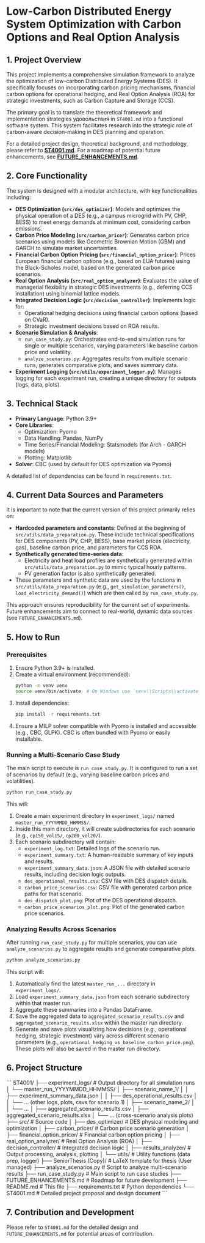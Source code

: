 # Low-Carbon Distributed Energy System Optimization with Carbon Options and Real Option Analysis

## 1. Project Overview

This project implements a comprehensive simulation framework to analyze the optimization of low-carbon Distributed Energy Systems (DES). It specifically focuses on incorporating carbon pricing mechanisms, financial carbon options for operational hedging, and Real Option Analysis (ROA) for strategic investments, such as Carbon Capture and Storage (CCS).

The primary goal is to translate the theoretical framework and implementation strategies удовольствия in `ST4001.md` into a functional software system. This system facilitates research into the strategic role of carbon-aware decision-making in DES planning and operation.

For a detailed project design, theoretical background, and methodology, please refer to **[ST4001.md](ST4001.md)**.
For a roadmap of potential future enhancements, see **[FUTURE_ENHANCEMENTS.md](FUTURE_ENHANCEMENTS.md)**.

## 2. Core Functionality

The system is designed with a modular architecture, with key functionalities including:

*   **DES Optimization (`src/des_optimizer`)**: Models and optimizes the physical operation of a DES (e.g., a campus microgrid with PV, CHP, BESS) to meet energy demands at minimum cost, considering carbon emissions.
*   **Carbon Price Modeling (`src/carbon_pricer`)**: Generates carbon price scenarios using models like Geometric Brownian Motion (GBM) and GARCH to simulate market uncertainties.
*   **Financial Carbon Option Pricing (`src/financial_option_pricer`)**: Prices European financial carbon options (e.g., based on EUA futures) using the Black-Scholes model, based on the generated carbon price scenarios.
*   **Real Option Analysis (`src/real_option_analyzer`)**: Evaluates the value of managerial flexibility in strategic DES investments (e.g., deferring CCS installation) using binomial lattice models.
*   **Integrated Decision Logic (`src/decision_controller`)**: Implements logic for:
    *   Operational hedging decisions using financial carbon options (based on CVaR).
    *   Strategic investment decisions based on ROA results.
*   **Scenario Simulation & Analysis**:
    *   `run_case_study.py`: Orchestrates end-to-end simulation runs for single or multiple scenarios, varying parameters like baseline carbon price and volatility.
    *   `analyze_scenarios.py`: Aggregates results from multiple scenario runs, generates comparative plots, and saves summary data.
*   **Experiment Logging (`src/utils/experiment_logger.py`)**: Manages logging for each experiment run, creating a unique directory for outputs (logs, data, plots).

## 3. Technical Stack

*   **Primary Language**: Python 3.9+
*   **Core Libraries**:
    *   Optimization: Pyomo
    *   Data Handling: Pandas, NumPy
    *   Time Series/Financial Modeling: Statsmodels (for Arch - GARCH models)
    *   Plotting: Matplotlib
*   **Solver**: CBC (used by default for DES optimization via Pyomo)

A detailed list of dependencies can be found in `requirements.txt`.

## 4. Current Data Sources and Parameters

It is important to note that the current version of this project primarily relies on:

*   **Hardcoded parameters and constants**: Defined at the beginning of `src/utils/data_preparation.py`. These include technical specifications for DES components (PV, CHP, BESS), base market prices (electricity, gas), baseline carbon price, and parameters for CCS ROA.
*   **Synthetically generated time-series data**:
    *   Electricity and heat load profiles are synthetically generated within `src/utils/data_preparation.py` to mimic typical hourly patterns.
    *   PV generation factor is also synthetically generated.
*   These parameters and synthetic data are used by the functions in `src/utils/data_preparation.py` (e.g., `get_simulation_parameters()`, `load_electricity_demand()`) which are then called by `run_case_study.py`.

This approach ensures reproducibility for the current set of experiments. Future enhancements aim to connect to real-world, dynamic data sources (see `FUTURE_ENHANCEMENTS.md`).

## 5. How to Run

### Prerequisites

1.  Ensure Python 3.9+ is installed.
2.  Create a virtual environment (recommended):
    ```bash
    python -m venv venv
    source venv/bin/activate  # On Windows use `venv\\Scripts\\activate`
    ```
3.  Install dependencies:
    ```bash
    pip install -r requirements.txt
    ```
4.  Ensure a MILP solver compatible with Pyomo is installed and accessible (e.g., CBC, GLPK). CBC is often bundled with Pyomo or easily installable.

### Running a Multi-Scenario Case Study

The main script to execute is `run_case_study.py`. It is configured to run a set of scenarios by default (e.g., varying baseline carbon prices and volatilities).

```bash
python run_case_study.py
```

This will:
1.  Create a main experiment directory in `experiment_logs/` named `master_run_YYYYMMDD_HHMMSS/`.
2.  Inside this main directory, it will create subdirectories for each scenario (e.g., `cp150_vol15/`, `cp200_vol20/`).
3.  Each scenario subdirectory will contain:
    *   `experiment_log.txt`: Detailed logs of the scenario run.
    *   `experiment_summary.txt`: A human-readable summary of key inputs and results.
    *   `experiment_summary_data.json`: A JSON file with detailed scenario results, including decision logic outputs.
    *   `des_operational_results.csv`: CSV file with DES dispatch details.
    *   `carbon_price_scenarios.csv`: CSV file with generated carbon price paths for that scenario.
    *   `des_dispatch_plot.png`: Plot of the DES operational dispatch.
    *   `carbon_price_scenarios_plot.png`: Plot of the generated carbon price scenarios.

### Analyzing Results Across Scenarios

After running `run_case_study.py` for multiple scenarios, you can use `analyze_scenarios.py` to aggregate results and generate comparative plots.

```bash
python analyze_scenarios.py
```

This script will:
1.  Automatically find the latest `master_run_...` directory in `experiment_logs/`.
2.  Load `experiment_summary_data.json` from each scenario subdirectory within that master run.
3.  Aggregate these summaries into a Pandas DataFrame.
4.  Save the aggregated data to `aggregated_scenario_results.csv` and `aggregated_scenario_results.xlsx` within the master run directory.
5.  Generate and save plots visualizing how decisions (e.g., operational hedging, strategic investment) vary across different scenario parameters (e.g., `operational_hedging_vs_baseline_carbon_price.png`). These plots will also be saved in the master run directory.

## 6. Project Structure

\`\`\`
ST4001/
├── experiment_logs/ # Output directory for all simulation runs
│   └── master_run_YYYYMMDD_HHMMSS/
│       ├── scenario_name_1/
│       │   ├── experiment_summary_data.json
│       │   ├── des_operational_results.csv
│       │   └── ... (other logs, plots, csvs for scenario 1)
│       ├── scenario_name_2/
│       │   └── ...
│       ├── aggregated_scenario_results.csv
│       ├── aggregated_scenario_results.xlsx
│       └── ... (cross-scenario analysis plots)
├── src/                    # Source code
│   ├── des_optimizer/      # DES physical modeling and optimization
│   ├── carbon_pricer/      # Carbon price scenario generation
│   ├── financial_option_pricer/ # Financial carbon option pricing
│   ├── real_option_analyzer/ # Real Option Analysis (ROA)
│   ├── decision_controller/  # Integrated decision logic
│   ├── results_analyzer/   # Output processing, analysis, plotting
│   └── utils/              # Utility functions (data prep, logger)
├── SeniorThesis (Copy)/    # LaTeX template for thesis (User managed)
├── analyze_scenarios.py    # Script to analyze multi-scenario results
├── run_case_study.py       # Main script to run case studies
├── FUTURE_ENHANCEMENTS.md  # Roadmap for future development
├── README.md               # This file
├── requirements.txt        # Python dependencies
└── ST4001.md               # Detailed project proposal and design document
\`\`\`

## 7. Contribution and Development

Please refer to `ST4001.md` for the detailed design and `FUTURE_ENHANCEMENTS.md` for potential areas of contribution.
 